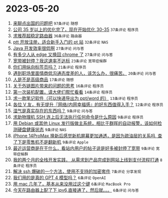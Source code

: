 # 2023-05-20

1. [来聊点出国的问题吧](https://www.v2ex.com/t/941463) `97条评论` `随想`
1. [公司 35 岁以上的优化完了，现在开始优化 30-35](https://www.v2ex.com/t/941475) `37条评论` `程序员`
1. [求推荐超稳定路由器](https://www.v2ex.com/t/941489) `36条评论` `路由器`
1. [ptt 开放注册，适合新手入门的 pt 站](https://www.v2ex.com/t/941465) `32条评论` `NAS`
1. [Java 开发效率很低啊](https://www.v2ex.com/t/941452) `27条评论` `问与答`
1. [有多少人从 edge 又换回 chrome 了](https://www.v2ex.com/t/941504) `27条评论` `问与答`
1. [宽带被封停？我这速率不达标](https://www.v2ex.com/t/941488) `23条评论` `宽带症候群`
1. [你们用纵向标签页吗？](https://www.v2ex.com/t/941476) `21条评论` `程序员`
1. [遇到职场里面情商低沟通态度差的人，该怎么办，很痛苦。](https://www.v2ex.com/t/941479) `20条评论` `问与答`
1. [人是不是高级商品](https://www.v2ex.com/t/941524) `17条评论` `随想`
1. [关于外链图片带来的问题的思考](https://www.v2ex.com/t/941497) `16条评论` `程序员`
1. [第一次装机配置，请大佬们帮忙看看](https://www.v2ex.com/t/941500) `14条评论` `程序员`
1. [求一款笔记软件（可以快递导出为 ppt/word 的）](https://www.v2ex.com/t/941459) `13条评论` `程序员`
1. [各位 V 友，有无提升『网络/内网幸福感』的好东西值得入手？](https://www.v2ex.com/t/941458) `12条评论` `程序员`
1. [湿气是真实存在的东西吗？](https://www.v2ex.com/t/941543) `9条评论` `问与答`
1. [求助物理机 SSH 连上后无法执行任何命令是什么原因](https://www.v2ex.com/t/941522) `9条评论` `程序员`
1. [用 Debian 或其他 Linux 发行版做主系统，相比于群晖的自动报警，该如何检测硬盘健康状态](https://www.v2ex.com/t/941494) `9条评论` `NAS`
1. [iPhone 14ProMax 换新后感觉新机屏幕更加通透，是因为疏油层的关系吗, 查了下是零售机不是翻新机](https://www.v2ex.com/t/941487) `9条评论` `Apple`
1. [最近运营商是在干什么，看站内用户的帖子说是好多被封停了宽带](https://www.v2ex.com/t/941481) `9条评论` `宽带症候群`
1. [我的两个月的全栈开发实践， 从需求到产品完成到网站上线到支付流程打通](https://www.v2ex.com/t/941457) `8条评论` `程序员`
1. [解决 ssh 爆破的一个方法，使用不支持的加密套件](https://www.v2ex.com/t/941464) `7条评论` `分享发现`
1. [我们用的是真的 GPT 4 模型吗？](https://www.v2ex.com/t/941544) `6条评论` `OpenAI`
1. [用 mac 几年了，基本从来没用过这个键](https://www.v2ex.com/t/941537) `6条评论` `MacBook Pro`
1. [今天在路由器上配了下 ipv6,直接通了，然后就。。。](https://www.v2ex.com/t/941506) `6条评论` `问与答`
